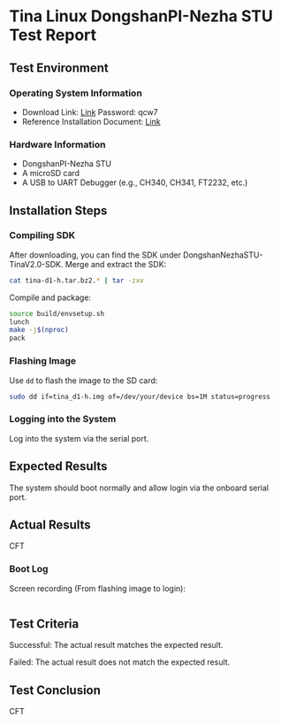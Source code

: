 # Tina Linux DongshanPI-Nezha STU Test Report

## Test Environment

### Operating System Information

- Download Link: [Link](https://pan.baidu.com/s/13uKlqDXImmMl9cgKc41tZg?pwd=qcw7) Password: qcw7
- Reference Installation Document: [Link](https://d1.docs.aw-ol.com/study/study_1tina/)

### Hardware Information

- DongshanPI-Nezha STU
- A microSD card
- A USB to UART Debugger (e.g., CH340, CH341, FT2232, etc.)

## Installation Steps

### Compiling SDK

After downloading, you can find the SDK under DongshanNezhaSTU-TinaV2.0-SDK.
Merge and extract the SDK:
```bash
cat tina-d1-h.tar.bz2.* | tar -zxv
```

Compile and package:
```bash
source build/envsetup.sh
lunch
make -j$(nproc)
pack
```

### Flashing Image

Use `dd` to flash the image to the SD card:
```bash
sudo dd if=tina_d1-h.img of=/dev/your/device bs=1M status=progress
```

### Logging into the System

Log into the system via the serial port.

## Expected Results

The system should boot normally and allow login via the onboard serial port.

## Actual Results

CFT

### Boot Log

Screen recording (From flashing image to login):

```log
```

## Test Criteria

Successful: The actual result matches the expected result.

Failed: The actual result does not match the expected result.

## Test Conclusion

CFT

